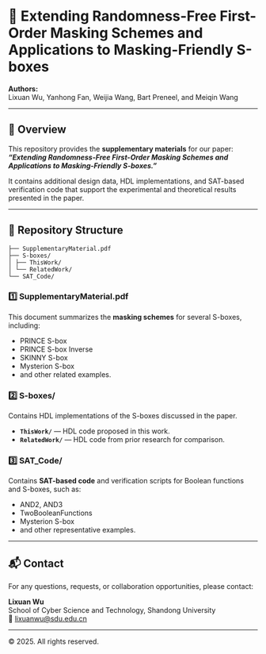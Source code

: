 # 📘 Extending Randomness-Free First-Order Masking Schemes and Applications to Masking-Friendly S-boxes

**Authors:**  
Lixuan Wu, Yanhong Fan, Weijia Wang, Bart Preneel, and Meiqin Wang  

---

## 🧩 Overview

This repository provides the **supplementary materials** for our paper:  
**_“Extending Randomness-Free First-Order Masking Schemes and Applications to Masking-Friendly S-boxes.”_**

It contains additional design data, HDL implementations, and SAT-based verification code that support the experimental and theoretical results presented in the paper.

---

## 📁 Repository Structure

```
├── SupplementaryMaterial.pdf
├── S-boxes/
│ ├── ThisWork/
│ └── RelatedWork/
└── SAT_Code/
```

### **1️⃣ SupplementaryMaterial.pdf**
This document summarizes the **masking schemes** for several S-boxes, including:
- PRINCE S-box  
- PRINCE S-box Inverse  
- SKINNY S-box  
- Mysterion S-box  
- and other related examples.

### **2️⃣ S-boxes/**
Contains HDL implementations of the S-boxes discussed in the paper.  
- **`ThisWork/`** — HDL code proposed in this work.  
- **`RelatedWork/`** — HDL code from prior research for comparison.  

### **3️⃣ SAT_Code/**
Contains **SAT-based code** and verification scripts for Boolean functions and S-boxes, such as:
- AND2, AND3  
- TwoBooleanFunctions  
- Mysterion S-box  
- and other representative examples.


---

## 📬 Contact

For any questions, requests, or collaboration opportunities, please contact:  

**Lixuan Wu**  
School of Cyber Science and Technology, Shandong University  
📧 lixuanwu@sdu.edu.cn  

---

© 2025. All rights reserved.



